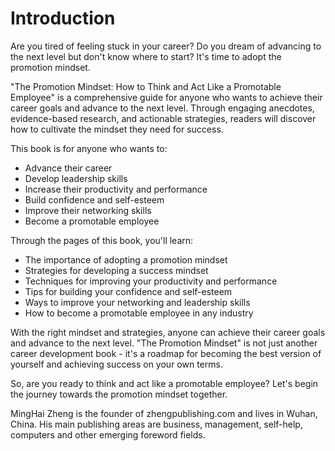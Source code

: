 # Introduction

Are you tired of feeling stuck in your career? Do you dream of advancing to the next level but don't know where to start? It's time to adopt the promotion mindset.

"The Promotion Mindset: How to Think and Act Like a Promotable Employee" is a comprehensive guide for anyone who wants to achieve their career goals and advance to the next level. Through engaging anecdotes, evidence-based research, and actionable strategies, readers will discover how to cultivate the mindset they need for success.

This book is for anyone who wants to:

* Advance their career
* Develop leadership skills
* Increase their productivity and performance
* Build confidence and self-esteem
* Improve their networking skills
* Become a promotable employee

Through the pages of this book, you'll learn:

* The importance of adopting a promotion mindset
* Strategies for developing a success mindset
* Techniques for improving your productivity and performance
* Tips for building your confidence and self-esteem
* Ways to improve your networking and leadership skills
* How to become a promotable employee in any industry

With the right mindset and strategies, anyone can achieve their career goals and advance to the next level. "The Promotion Mindset" is not just another career development book - it's a roadmap for becoming the best version of yourself and achieving success on your own terms.

So, are you ready to think and act like a promotable employee? Let's begin the journey towards the promotion mindset together.

MingHai Zheng is the founder of zhengpublishing.com and lives in Wuhan, China. His main publishing areas are business, management, self-help, computers and other emerging foreword fields.
